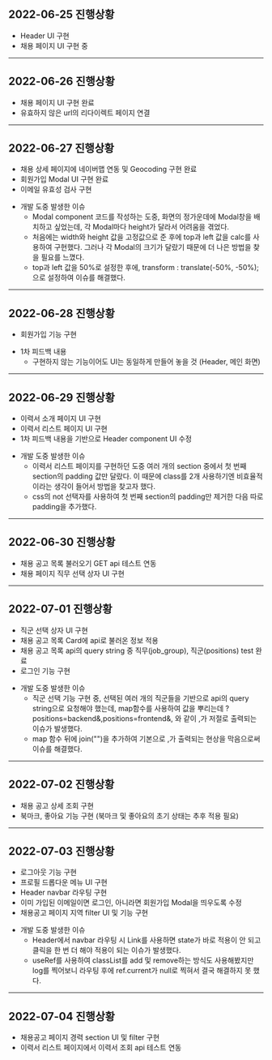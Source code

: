 ## 2022-06-25 진행상황
- Header UI 구현
- 채용 페이지 UI 구현 중
---
## 2022-06-26 진행상황
- 채용 페이지 UI 구현 완료
- 유효하지 않은 url의 리다이렉트 페이지 연결
---
## 2022-06-27 진행상황
- 채용 상세 페이지에 네이버맵 연동 및 Geocoding 구현 완료
- 회원가입 Modal UI 구현 완료
- 이메일 유효성 검사 구현
* 개발 도중 발생한 이슈
  * Modal component 코드를 작성하는 도중, 화면의 정가운데에 Modal창을 배치하고 싶었는데, 각 Modal마다 height가 달라서 어려움을 겪었다.
  * 처음에는 width와 height 값을 고정값으로 준 후에 top과 left 값을 calc를 사용하여 구현했다. 그러나 각 Modal의 크기가 달랐기 때문에 더 나은 방법을 찾을 필요를 느꼈다.
  * top과 left 값을 50%로 설정한 후에, transform : translate(-50%, -50%); 으로 설정하여 이슈를 해결했다.
---
## 2022-06-28 진행상황
- 회원가입 기능 구현
* 1차 피드백 내용
  * 구현하지 않는 기능이어도 UI는 동일하게 만들어 놓을 것 (Header, 메인 화면)
---
## 2022-06-29 진행상황
- 이력서 소개 페이지 UI 구현
- 이력서 리스트 페이지 UI 구현
- 1차 피드백 내용을 기반으로 Header component UI 수정
* 개발 도중 발생한 이슈
  * 이력서 리스트 페이지를 구현하던 도중 여러 개의 section 중에서 첫 번째 section의 padding 값만 달랐다. 이 때문에 class를 2개 사용하기엔 비효율적이라는 생각이 들어서 방법을 찾고자 했다.
  * css의 not 선택자를 사용하여 첫 번째 section의 padding만 제거한 다음 따로 padding을 추가했다.
---
## 2022-06-30 진행상황
- 채용 공고 목록 불러오기 GET api 테스트 연동
- 채용 페이지 직무 선택 상자 UI 구현
---
## 2022-07-01 진행상황
- 직군 선택 상자 UI 구현
- 채용 공고 목록 Card에 api로 불러온 정보 적용
- 채용 공고 목록 api의 query string 중 직무(job_group), 직군(positions) test 완료
- 로그인 기능 구현
* 개발 도중 발생한 이슈
  * 직군 선택 기능 구현 중, 선택된 여러 개의 직군들을 기반으로 api의 query string으로 요청해야 했는데, map함수를 사용하여 값을 뿌리는데 ?positions=backend&,positions=frontend&, 와 같이 ,가 저절로 출력되는 이슈가 발생했다.
  * map 함수 뒤에 join("")을 추가하여 기본으로 ,가 출력되는 현상을 막음으로써 이슈를 해결했다.
---
## 2022-07-02 진행상황
- 채용 공고 상세 조회 구현
- 북마크, 좋아요 기능 구현 (북마크 및 좋아요의 초기 상태는 추후 적용 필요)
---
## 2022-07-03 진행상황
- 로그아웃 기능 구현
- 프로필 드롭다운 메뉴 UI 구현
- Header navbar 라우팅 구현
- 이미 가입된 이메일이면 로그인, 아니라면 회원가입 Modal을 띄우도록 수정
- 채용공고 페이지 지역 filter UI 및 기능 구현
* 개발 도중 발생한 이슈
  * Header에서 navbar 라우팅 시 Link를 사용하면 state가 바로 적용이 안 되고 클릭을 한 번 더 해야 적용이 되는 이슈가 발생했다.
  * useRef를 사용하여 classList를 add 및 remove하는 방식도 사용해봤지만 log를 찍어보니 라우팅 후에 ref.current가 null로 찍혀서 결국 해결하지 못 했다.
---
## 2022-07-04 진행상황
- 채용공고 페이지 경력 section UI 및 filter 구현
- 이력서 리스트 페이지에서 이력서 조회 api 테스트 연동
